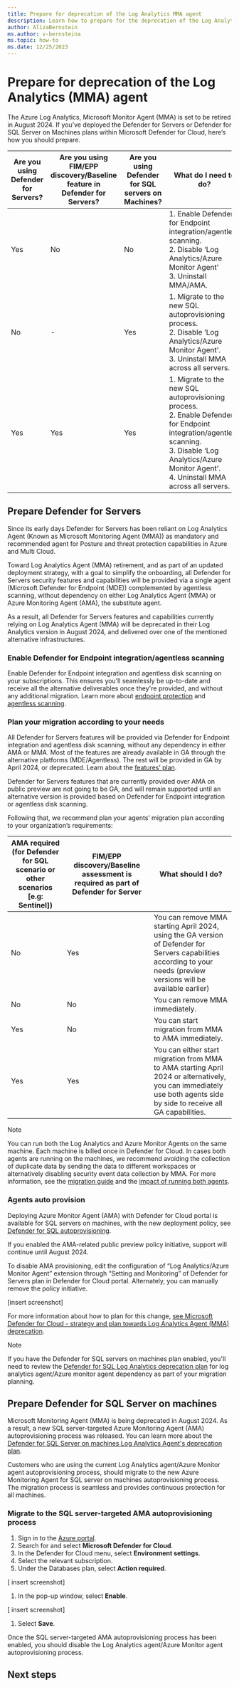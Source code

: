 ```yaml
---
title: Prepare for deprecation of the Log Analytics MMA agent 
description: Learn how to prepare for the deprecation of the Log Analytics MMA agent in Microsoft Defender for Cloud
author: AlizaBernstein
ms.author: v-bernsteina
ms.topic: how-to
ms.date: 12/25/2023
---
```


# Prepare for deprecation of the Log Analytics (MMA) agent

The Azure Log Analytics, Microsoft Monitor Agent (MMA) is set to be retired in August 2024. If you’ve deployed the Defender for Servers or Defender for SQL Server on Machines plans within Microsoft Defender for Cloud, here’s how you should prepare. 

| Are you using Defender for Servers? | Are you using FIM/EPP discovery/Baseline feature in Defender for Servers? | Are you using Defender for SQL servers on Machines? | What do I need to do? |
| --- | --- | --- | --- | 
| Yes | No | No | 1. Enable Defender for Endpoint integration/agentless scanning.<br/>2. Disable ‘Log Analytics/Azure Monitor Agent’<br/>3. Uninstall MMA/AMA. |
|  No | - | Yes | 1. Migrate to the new SQL autoprovisioning process.<br/>2. Disable ‘Log Analytics/Azure Monitor Agent’.<br/>3. Uninstall MMA across all servers. |
| Yes | Yes | Yes | 1. Migrate to the new SQL autoprovisioning process.<br/>2. Enable Defender for Endpoint integration/agentless scanning.<br/>3. Disable ‘Log Analytics/Azure Monitor Agent’.<br/>4. Uninstall MMA across all servers. | 

## Prepare Defender for Servers

Since its early days Defender for Servers has been reliant on Log Analytics Agent (Known as Microsoft Monitoring Agent (MMA)) as mandatory and recommended agent for Posture and threat protection capabilities in Azure and Multi Cloud.

Toward Log Analytics Agent (MMA) retirement, and as part of an updated deployment strategy, with a goal to simplify the onboarding, all Defender for Servers security features and capabilities will be provided via a single agent (Microsoft Defender for Endpoint (MDE)) complemented by agentless scanning, without dependency on either Log Analytics Agent (MMA) or Azure Monitoring Agent (AMA), the substitute agent.  

As a result, all Defender for Servers features and capabilities currently relying on Log Analytics Agent (MMA) will be deprecated in their Log Analytics version in August 2024, and delivered over one of the mentioned alternative infrastructures.

### Enable Defender for Endpoint integration/agentless scanning

Enable Defender for Endpoint integration and agentless disk scanning on your subscriptions. This ensures you’ll seamlessly be up-to-date and receive all the alternative deliverables once they're provided, and without any additional migration. Learn more about [endpoint protection](integration-defender-for-endpoint.md) and [agentless scanning](concept-agentless-data-collection.md).

### Plan your migration according to your needs

All Defender for Servers features will be provided via Defender for Endpoint integration and agentless disk scanning, without any dependency in either AMA or MMA.  Most of the features are already available in GA through the alternative platforms (MDE/Agentless). The rest will be provided in GA by April 2024, or deprecated. Learn about the [features’ plan](upcoming-changes.md#defender-for-cloud-plan-and-strategy-for-the-log-analytics-agent-deprecation).

Defender for Servers features that are currently provided over AMA on public preview are not going to be GA, and will remain supported until an alternative version is provided based on Defender for Endpoint integration or agentless disk scanning.

Following that, we recommend plan your agents’ migration plan according to your organization’s requirements:  

| AMA required (for Defender for SQL scenario or other scenarios [e.g: Sentinel])| FIM/EPP discovery/Baseline assessment is required as part of Defender for Server | What should I do? |
|-----|-----|-----|
| No | Yes | You can remove MMA starting April 2024, using the GA version of Defender for Servers capabilities according to your needs (preview versions will be available earlier) |
| No | No | You can remove MMA immediately. |
| Yes | No | You can start migration from MMA to AMA immediately. |
| Yes | Yes | You can either start migration from MMA to AMA starting April 2024 or alternatively, you can immediately use both agents side by side to receive all GA capabilities. |

> [!NOTE]
> You can run both the Log Analytics and Azure Monitor Agents on the same machine. Each machine is billed once in Defender for Cloud. In cases both agents are running on the machines, we recommend avoiding the collection of duplicate data by sending the data to different workspaces or alternatively disabling security event data collection by MMA. For more information, see the [migration guide](/azure/azure-monitor/agents/azure-monitor-agent-migration) and the [impact of running both agents](auto-deploy-azure-monitoring-agent.md#impact-of-running-with-both-the-log-analytics-and-azure-monitor-agents).

### Agents auto provision

Deploying Azure Monitor Agent (AMA) with Defender for Cloud portal is available for SQL servers on machines, with the new deployment policy, see [Defender for SQL autoprovisioning](defender-for-sql-autoprovisioning.md).

If you enabled the AMA-related public preview policy initiative, support will continue until August 2024.  

To disable AMA provisioning, edit the configuration of “Log Analytics/Azure Monitor Agent” extension through “Setting and Monitoring” of Defender for Servers plan in Defender for Cloud portal. Alternately, you can manually remove the policy initiative. 

[insert screenshot]

For more information about how to plan for this change, [see Microsoft Defender for Cloud - strategy and plan towards Log Analytics Agent (MMA) deprecation](https://techcommunity.microsoft.com/t5/microsoft-defender-for-cloud/microsoft-defender-for-cloud-strategy-and-plan-towards-log/ba-p/3883341).

> [!NOTE]
>
If you have the Defender for SQL servers on machines plan enabled, you'll need to review the [Defender for SQL Log Analytics deprecation plan](defender-for-sql-autoprovisioning.md) for log analytics agent/Azure monitor agent dependency as part of your migration planning.

## Prepare Defender for SQL Server on machines

Microsoft Monitoring Agent (MMA) is being deprecated in August 2024. As a result, a new SQL server-targeted Azure Monitoring Agent (AMA) autoprovisioning process was released. You can learn more about the [Defender for SQL Server on machines Log Analytics Agent's deprecation plan](upcoming-changes.md#defender-for-sql-server-on-machines). 

Customers who are using the current Log Analytics agent/Azure Monitor agent autoprovisioning process, should migrate to the new Azure Monitoring Agent for SQL server on machines autoprovisioning process. The migration process is seamless and provides continuous protection for all machines.

### Migrate to the SQL server-targeted AMA autoprovisioning process

1. Sign in to the [Azure portal](https://portal.azure.com/).
1. Search for and select **Microsoft Defender for Cloud**.
1. In the Defender for Cloud menu, select **Environment settings**.
1. Select the relevant subscription.
1. Under the Databases plan, select **Action required**.

[ insert screenshot]

1. In the pop-up window, select **Enable**.

[ insert screenshot]

1. Select **Save**.

Once the SQL server-targeted AMA autoprovisioning process has been enabled, you should disable the Log Analytics agent/Azure Monitor agent autoprovisioning process.

## Next steps
